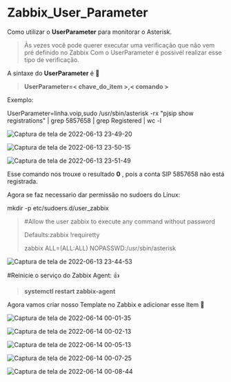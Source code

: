 
# Zabbix_User_Parameter
Como utilizar o **UserParameter** para monitorar o Asterisk.
> Às vezes você pode querer executar uma verificação  que não vem pré definido no Zabbix
> Com o UserParameter é possivél realizar esse tipo de verificação.



A sintaxe do **UserParameter** é  :eyes:


> **UserParameter=< chave_do_item >,< comando >**
>  
> 
  Exemplo:
  
  UserParameter=linha.voip,sudo /usr/sbin/asterisk -rx "pjsip show registrations" | grep 5857658 | grep Registered | wc -l
  
  ![Captura de tela de 2022-06-13 23-49-20](https://user-images.githubusercontent.com/102430464/173483024-f7f47b01-a261-47b1-b69f-616ff9dfe8aa.png)
  
  ![Captura de tela de 2022-06-13 23-50-15](https://user-images.githubusercontent.com/102430464/173483121-55c7ca12-8166-4bd4-a9e2-b92fc71f730d.png)
  
  ![Captura de tela de 2022-06-13 23-51-49](https://user-images.githubusercontent.com/102430464/173483327-bc015137-8a9d-4622-8caa-cba616514876.png)


  Esse comando nos trouxe o resultado **0** , poís a conta SIP 5857658 não está registrada.
  
  
  


Agora se faz necessario dar permissão no sudoers do Linux:


mkdir -p etc/sudoers.d/user_zabbix


> #Allow the user zabbix to execute any command without password
> 
> Defaults:zabbix !requiretty
> 
> zabbix  ALL=(ALL:ALL) NOPASSWD:/usr/sbin/asterisk

![Captura de tela de 2022-06-13 23-44-53](https://user-images.githubusercontent.com/102430464/173482560-9487a7e3-2bf0-43df-8125-86d5f5570396.png)

 #Reinicie o serviço do Zabbix Agent: :+1: 
> **systemctl restart zabbix-agent**


Agora vamos criar nosso Template  no Zabbix e adicionar esse Item   :clap:


![Captura de tela de 2022-06-14 00-01-35](https://user-images.githubusercontent.com/102430464/173484639-6a3cbfa2-2f9c-4741-a8a5-73d93dccd5a5.png)

![Captura de tela de 2022-06-14 00-02-13](https://user-images.githubusercontent.com/102430464/173484660-1966cdff-ec62-4773-9d1d-4bfd28aeeb74.png)

![Captura de tela de 2022-06-14 00-05-13](https://user-images.githubusercontent.com/102430464/173484888-52432fa5-9053-421e-935f-c78e1de9d358.png)


![Captura de tela de 2022-06-14 00-07-25](https://user-images.githubusercontent.com/102430464/173485202-758961e3-693f-408b-bfb0-64375555708d.png)

![Captura de tela de 2022-06-14 00-08-44](https://user-images.githubusercontent.com/102430464/173485318-e2a1fc9f-26ef-4586-8174-46bfca65648d.png)






